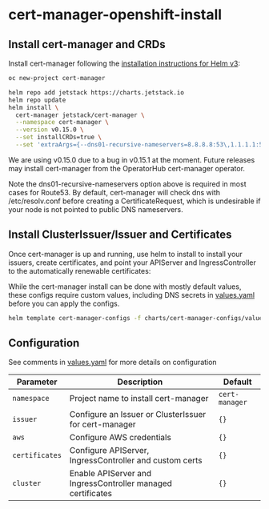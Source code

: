 # cert-manager-openshift-install

## Install cert-manager and CRDs

Install cert-manager following the [installation instructions for Helm v3](https://cert-manager.io/docs/installation/kubernetes/#steps):

```bash
oc new-project cert-manager

helm repo add jetstack https://charts.jetstack.io
helm repo update
helm install \
  cert-manager jetstack/cert-manager \
  --namespace cert-manager \
  --version v0.15.0 \
  --set installCRDs=true \
  --set 'extraArgs={--dns01-recursive-nameservers=8.8.8.8:53\,1.1.1.1:53}'
```

We are using v0.15.0 due to a bug in v0.15.1 at the moment. Future releases may install cert-manager from the OperatorHub cert-manager operator.

Note the dns01-recursive-nameservers option above is required in most cases for Route53. By default, cert-manager will check dns with /etc/resolv.conf before creating a CertificateRequest, which is undesirable if your node is not pointed to public DNS nameservers.

## Install ClusterIssuer/Issuer and Certificates

Once cert-manager is up and running, use helm to install to install your issuers, create certificates, and point your APIServer and IngressController to the automatically renewable certificates:

While the cert-manager install can be done with mostly default values, these configs require custom values, including DNS secrets in [values.yaml](./values.yaml) before you can apply the configs.


```bash
helm template cert-manager-configs -f charts/cert-manager-configs/values.yaml ./charts/cert-manager-configs | oc apply -f -
```
 
## Configuration

See comments in [values.yaml](./values.yaml) for more details on configuration

| Parameter                                        | Description                                                  | Default                               |
| ------------------------------------------------ | -------------------------------------------------------------| ------------------------------------- |
| `namespace`                                      | Project name to install cert-manager                         | `cert-manager`                        |
| `issuer`                                         | Configure an Issuer or ClusterIssuer for cert-manager        | `{}`                                  |
| `aws`                                            | Configure AWS credentials                                    | `{}`                                  |
| `certificates`                                   | Configure APIServer, IngressController and custom certs      | `{}`                                  |
| `cluster`                                        | Enable APIServer and IngressController managed certificates  | `{}`                                  |
